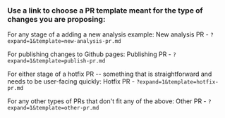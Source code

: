 
### Use a link to choose a PR template meant for the type of changes you are proposing:

For any stage of a adding a new analysis example:
New analysis PR - `?expand=1&template=new-analysis-pr.md`

For publishing changes to Github pages:
Publishing PR - `?expand=1&template=publish-pr.md`

For either stage of a hotfix PR -- something that is straightforward and needs to be user-facing quickly:
Hotfix PR - `?expand=1&template=hotfix-pr.md`

For any other types of PRs that don't fit any of the above:
Other PR - `?expand=1&template=other-pr.md`
